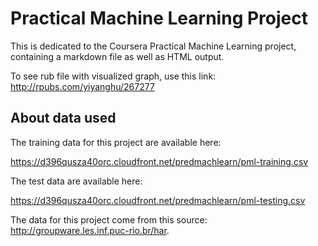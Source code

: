 # Practical Machine Learning Project

This is dedicated to the Coursera Practical Machine Learning project, containing a markdown file as well as HTML output.

To see rub file with visualized graph, use this link: http://rpubs.com/yiyanghu/267277


## About data used
The training data for this project are available here:

https://d396qusza40orc.cloudfront.net/predmachlearn/pml-training.csv

The test data are available here:

https://d396qusza40orc.cloudfront.net/predmachlearn/pml-testing.csv

The data for this project come from this source: http://groupware.les.inf.puc-rio.br/har.
